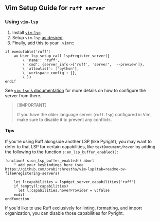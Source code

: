 ## Vim Setup Guide for `ruff server`

### Using `vim-lsp`

1. Install [`vim-lsp`](https://github.com/prabirshrestha/vim-lsp).
2. Setup `vim-lsp` [as desired](https://github.com/prabirshrestha/vim-lsp?tab=readme-ov-file#registering-servers).
3. Finally, add this to your `.vimrc`:

```vim
if executable('ruff')
    au User lsp_setup call lsp#register_server({
        \ 'name': 'ruff',
        \ 'cmd': {server_info->['ruff', 'server', '--preview']},
        \ 'allowlist': ['python'],
        \ 'workspace_config': {},
        \ })
endif
```

See [`vim-lsp`'s documentation](https://github.com/prabirshrestha/vim-lsp/blob/master/doc/vim-lsp.txt) for more details
on how to configure the server from there.

> \[!IMPORTANT\]
>
> If you have the older language server (`ruff-lsp`) configured in Vim, make sure to disable it to prevent any conflicts.

#### Tips

If you're using Ruff alongside another LSP (like Pyright), you may want to defer to that LSP for certain capabilities, like `textDocument/hover` by adding the following to the function `s:on_lsp_buffer_enabled()`:

```vim
function! s:on_lsp_buffer_enabled() abort
    " add your keybindings here (see https://github.com/prabirshrestha/vim-lsp?tab=readme-ov-file#registering-servers)

    let l:capabilities = lsp#get_server_capabilities('ruff')
    if !empty(l:capabilities)
      let l:capabilities.hoverProvider = v:false
    endif
endfunction
```

If you'd like to use Ruff exclusively for linting, formatting, and import organization, you can disable those capabilities for Pyright.
